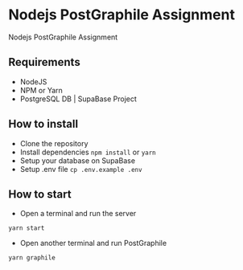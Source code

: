 # Nodejs PostGraphile Assignment

Nodejs PostGraphile Assignment

## Requirements
- NodeJS
- NPM or Yarn
- PostgreSQL DB | SupaBase Project

## How to install
- Clone the repository
- Install dependencies
`npm install` or `yarn`
- Setup your database on SupaBase
- Setup .env file
`cp .env.example .env`

## How to start
- Open a terminal and run the server

`yarn start`

- Open another terminal and run PostGraphile

`yarn graphile`
